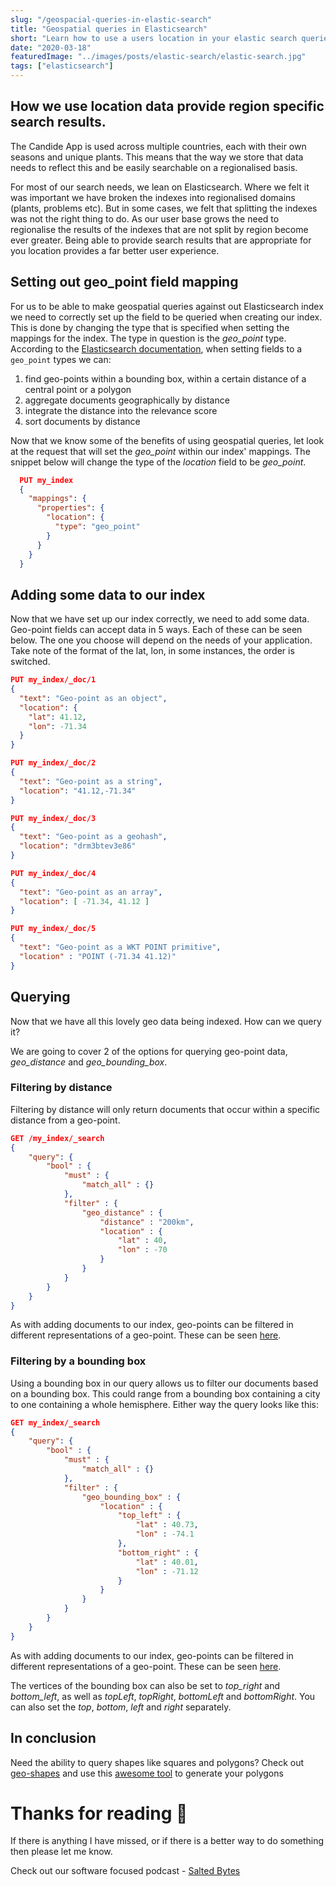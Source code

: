 ```yaml
---
slug: "/geospacial-queries-in-elastic-search"
title: "Geospatial queries in Elasticsearch"
short: "Learn how to use a users location in your elastic search queries to only return the most relevent information"
date: "2020-03-18"
featuredImage: "../images/posts/elastic-search/elastic-search.jpg"
tags: ["elasticsearch"]
---
```


## How we use location data provide region specific search results.

The Candide App is used across multiple countries, each with their own seasons and unique plants. This means that the way we store that data needs to reflect this and be easily searchable on a regionalised basis.

For most of our search needs, we lean on Elasticsearch. Where we felt it was important we have broken the indexes into regionalised domains (plants, problems etc). But in some cases, we felt that splitting the indexes was not the right thing to do. As our user base grows the need to regionalise the results of the indexes that are not split by region become ever greater. Being able to provide search results that are appropriate for you location provides a far better user experience.

## Setting out geo_point field mapping

For us to be able to make geospatial queries against out Elasticsearch index we need to correctly set up the field to be queried when creating our index. This is done by changing the type that is specified when setting the mappings for the index. The type in question is the _geo_point_ type. According to the [Elasticsearch documentation](https://www.elastic.co/guide/en/elasticsearch/reference/7.6/index.html), when setting fields to a `geo_point` types we can:

1. find geo-points within a bounding box, within a certain distance of a central point or a polygon
2. aggregate documents geographically by distance
3. integrate the distance into the relevance score
4. sort documents by distance

Now that we know some of the benefits of using geospatial queries, let look at the request that will set the _geo_point_ within our index' mappings. The snippet below will change the type of the _location_ field to be _geo_point_.

```json
  PUT my_index
  {
    "mappings": {
      "properties": {
        "location": {
          "type": "geo_point"
        }
      }
    }
  }
```

## Adding some data to our index

Now that we have set up our index correctly, we need to add some data. Geo-point fields can accept data in 5 ways. Each of these can be seen below. The one you choose will depend on the needs of your application. Take note of the format of the lat, lon, in some instances, the order is switched.

```json
PUT my_index/_doc/1
{
  "text": "Geo-point as an object",
  "location": {
    "lat": 41.12,
    "lon": -71.34
  }
}

PUT my_index/_doc/2
{
  "text": "Geo-point as a string",
  "location": "41.12,-71.34"
}

PUT my_index/_doc/3
{
  "text": "Geo-point as a geohash",
  "location": "drm3btev3e86"
}

PUT my_index/_doc/4
{
  "text": "Geo-point as an array",
  "location": [ -71.34, 41.12 ]
}

PUT my_index/_doc/5
{
  "text": "Geo-point as a WKT POINT primitive",
  "location" : "POINT (-71.34 41.12)"
}
```

## Querying

Now that we have all this lovely geo data being indexed. How can we query it?

We are going to cover 2 of the options for querying geo-point data, _geo_distance_ and _geo_bounding_box_.

### Filtering by distance

Filtering by distance will only return documents that occur within a specific distance from a geo-point.

```json
GET /my_index/_search
{
    "query": {
        "bool" : {
            "must" : {
                "match_all" : {}
            },
            "filter" : {
                "geo_distance" : {
                    "distance" : "200km",
                    "location" : {
                        "lat" : 40,
                        "lon" : -70
                    }
                }
            }
        }
    }
}
```

As with adding documents to our index, geo-points can be filtered in different representations of a geo-point. These can be seen [here](https://www.elastic.co/guide/en/elasticsearch/reference/current/query-dsl-geo-distance-query.html#_accepted_formats).

### Filtering by a bounding box

Using a bounding box in our query allows us to filter our documents based on a bounding box. This could range from a bounding box containing a city to one containing a whole hemisphere. Either way the query looks like this:

```json
GET my_index/_search
{
    "query": {
        "bool" : {
            "must" : {
                "match_all" : {}
            },
            "filter" : {
                "geo_bounding_box" : {
                    "location" : {
                        "top_left" : {
                            "lat" : 40.73,
                            "lon" : -74.1
                        },
                        "bottom_right" : {
                            "lat" : 40.01,
                            "lon" : -71.12
                        }
                    }
                }
            }
        }
    }
}
```

As with adding documents to our index, geo-points can be filtered in different representations of a geo-point. These can be seen [here](https://www.elastic.co/guide/en/elasticsearch/reference/current/query-dsl-geo-bounding-box-query.html#query-dsl-geo-bounding-box-query-accepted-formats).

The vertices of the bounding box can also be set to _top_right_ and _bottom_left_, as well as _topLeft_, _topRight_, _bottomLeft_ and _bottomRight_. You can also set the _top_, _bottom_, _left_ and _right_ separately.

## In conclusion

Need the ability to query shapes like squares and polygons? Check out [geo-shapes](https://www.elastic.co/guide/en/elasticsearch/reference/current/geo-shape.html) and use this [awesome tool](https://geojson.net) to generate your polygons

# Thanks for reading 🙏

If there is anything I have missed, or if there is a better way to do something then please let me know.

Check out our software focused podcast - [Salted Bytes](https://open.spotify.com/show/7IdlgpiDfYcOdCn57mPLvH?si=X1ArfHvqQXSOAfc1h7Y_Eg)
